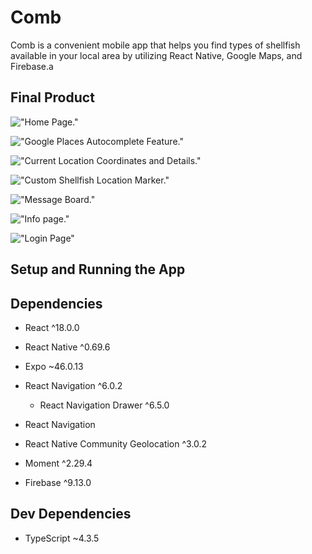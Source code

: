 # Comb
Comb is a convenient mobile app that helps you find types of shellfish available in your local area by utilizing React Native, Google Maps, and Firebase.a

## Final Product
<!-- templates -->
!["Home Page."](https://github.com/au-richard/Kismet/blob/master/docs/home-page-kismet.png?raw=true)

!["Google Places Autocomplete Feature."](https://github.com/au-richard/Kismet/blob/master/docs/home-page-kismet.png?raw=true)

!["Current Location Coordinates and Details."](https://github.com/au-richard/Kismet/blob/master/docs/home-page-kismet.png?raw=true)

!["Custom Shellfish Location Marker."](https://github.com/au-richard/Kismet/blob/master/docs/home-page-kismet.png?raw=true)

!["Message Board."](https://github.com/au-richard/Kismet/blob/master/docs/new-category-kismet.png?raw=true)

!["Info page."](https://github.com/au-richard/Kismet/blob/master/docs/category-kismet.png?raw=true)

!["Login Page"](https://github.com/au-richard/Kismet/blob/master/docs/kismet-app-name.png?raw=true)

## Setup and Running the App

## Dependencies
- React ^18.0.0
- React Native ^0.69.6
- Expo ~46.0.13
- React Navigation ^6.0.2
  - React Navigation Drawer ^6.5.0
- React Navigation
- React Native Community Geolocation ^3.0.2

- Moment ^2.29.4
- Firebase ^9.13.0


## Dev Dependencies
- TypeScript ~4.3.5
